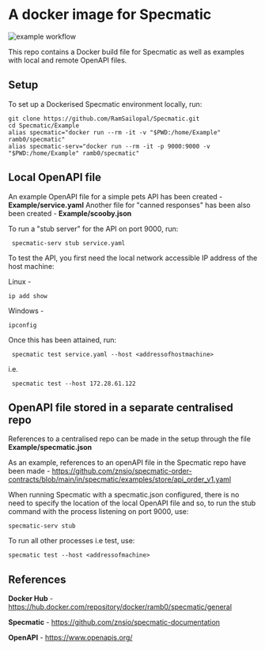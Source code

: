 # A docker image for Specmatic

![example workflow](https://github.com/RamSailopal/Specmatic/actions/workflows/docker.yml/badge.svg)

This repo contains a Docker build file for Specmatic as well as examples with local and remote OpenAPI files. 

## Setup

To set up a Dockerised Specmatic environment locally, run:

    git clone https://github.com/RamSailopal/Specmatic.git
    cd Specmatic/Example
    alias specmatic="docker run --rm -it -v "$PWD:/home/Example" ramb0/specmatic"
    alias specmatic-serv="docker run --rm -it -p 9000:9000 -v "$PWD:/home/Example" ramb0/specmatic"

## Local OpenAPI file

An example OpenAPI file for a simple pets API has been created  - **Example/service.yaml** Another file for "canned responses" has been also been created - **Example/scooby.json** 

To run a "stub server" for the API on port 9000, run:

     specmatic-serv stub service.yaml

To test the API, you first need the local network accessible IP address of the host machine:

Linux -

    ip add show

Windows -

    ipconfig

Once this has been attained, run:

     specmatic test service.yaml --host <addressofhostmachine>

i.e.

     specmatic test --host 172.28.61.122 

## OpenAPI file stored in a separate centralised repo

References to a centralised repo can be made in the setup through the file **Example/specmatic.json**

As an example, references to an openAPI file in the Specmatic repo have been made - https://github.com/znsio/specmatic-order-contracts/blob/main/in/specmatic/examples/store/api_order_v1.yaml

When running Specmatic with a specmatic.json configured, there is no need to specify the location of the local OpenAPI file and so, to run the stub command with the process listening on port 9000, use:

    specmatic-serv stub

To run all other processes i.e test, use:

    specmatic test --host <addressofmachine>

## References

**Docker Hub** - https://hub.docker.com/repository/docker/ramb0/specmatic/general

**Specmatic** - https://github.com/znsio/specmatic-documentation

**OpenAPI** - https://www.openapis.org/

